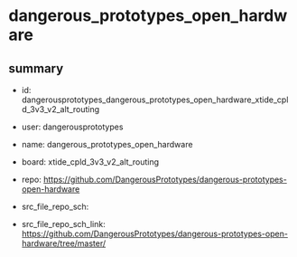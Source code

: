 # dangerous_prototypes_open_hardware
 
## summary 
* id: dangerousprototypes_dangerous_prototypes_open_hardware_xtide_cpld_3v3_v2_alt_routing
* user: dangerousprototypes
* name: dangerous_prototypes_open_hardware
* board: xtide_cpld_3v3_v2_alt_routing
* repo: https://github.com/DangerousPrototypes/dangerous-prototypes-open-hardware



* src_file_repo_sch: 
* src_file_repo_sch_link: https://github.com/DangerousPrototypes/dangerous-prototypes-open-hardware/tree/master/






